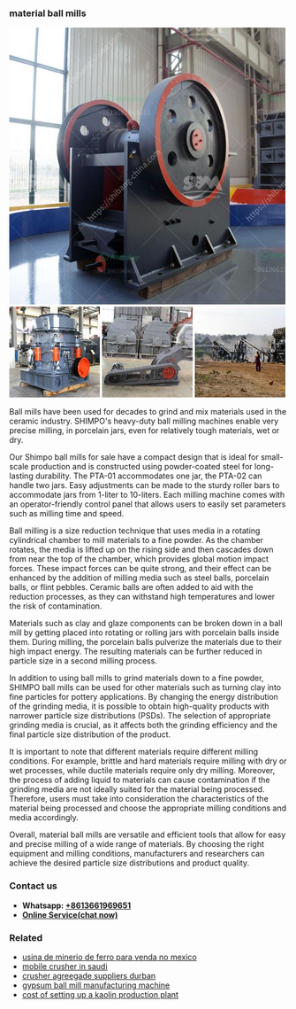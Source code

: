 <h3>material ball mills</h3><img src='1706773392.jpg' alt=''><p>Ball mills have been used for decades to grind and mix materials used in the ceramic industry. SHIMPO's heavy-duty ball milling machines enable very precise milling, in porcelain jars, even for relatively tough materials, wet or dry. </p><p>Our Shimpo ball mills for sale have a compact design that is ideal for small-scale production and is constructed using powder-coated steel for long-lasting durability. The PTA-01 accommodates one jar, the PTA-02 can handle two jars. Easy adjustments can be made to the sturdy roller bars to accommodate jars from 1-liter to 10-liters. Each milling machine comes with an operator-friendly control panel that allows users to easily set parameters such as milling time and speed.</p><p>Ball milling is a size reduction technique that uses media in a rotating cylindrical chamber to mill materials to a fine powder. As the chamber rotates, the media is lifted up on the rising side and then cascades down from near the top of the chamber, which provides global motion impact forces. These impact forces can be quite strong, and their effect can be enhanced by the addition of milling media such as steel balls, porcelain balls, or flint pebbles. Ceramic balls are often added to aid with the reduction processes, as they can withstand high temperatures and lower the risk of contamination. </p><p>Materials such as clay and glaze components can be broken down in a ball mill by getting placed into rotating or rolling jars with porcelain balls inside them. During milling, the porcelain balls pulverize the materials due to their high impact energy. The resulting materials can be further reduced in particle size in a second milling process. </p><p>In addition to using ball mills to grind materials down to a fine powder, SHIMPO ball mills can be used for other materials such as turning clay into fine particles for pottery applications. By changing the energy distribution of the grinding media, it is possible to obtain high-quality products with narrower particle size distributions (PSDs). The selection of appropriate grinding media is crucial, as it affects both the grinding efficiency and the final particle size distribution of the product. </p><p>It is important to note that different materials require different milling conditions. For example, brittle and hard materials require milling with dry or wet processes, while ductile materials require only dry milling. Moreover, the process of adding liquid to materials can cause contamination if the grinding media are not ideally suited for the material being processed. Therefore, users must take into consideration the characteristics of the material being processed and choose the appropriate milling conditions and media accordingly.</p><p>Overall, material ball mills are versatile and efficient tools that allow for easy and precise milling of a wide range of materials. By choosing the right equipment and milling conditions, manufacturers and researchers can achieve the desired particle size distributions and product quality.</p><h3>Contact us</h3><ul><li><strong>Whatsapp:&nbsp;<a href="https://wa.me/8613661969651">+8613661969651</a></strong></li><li><a href="https://swt.shibang-china.com/?git&amp;zhl&amp;material ball mills"><strong>Online Service(chat now)</strong></a></li></ul><h3>Related</h3><ul><li><a href='usina de minerio de ferro para venda no mexico.md'>usina de minerio de ferro para venda no mexico</a></li><li><a href='mobile crusher in saudi.md'>mobile crusher in saudi</a></li><li><a href='crusher agreegade suppliers durban.md'>crusher agreegade suppliers durban</a></li><li><a href='gypsum ball mill manufacturing machine.md'>gypsum ball mill manufacturing machine</a></li><li><a href='cost of setting up a kaolin production plant.md'>cost of setting up a kaolin production plant</a></li></ul>